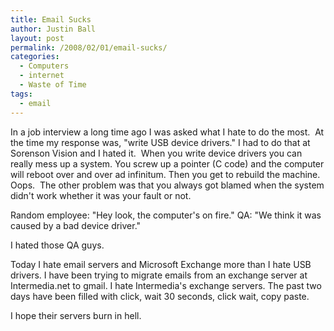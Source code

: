 ```yaml
---
title: Email Sucks
author: Justin Ball
layout: post
permalink: /2008/02/01/email-sucks/
categories:
  - Computers
  - internet
  - Waste of Time
tags:
  - email
---
```


In a job interview a long time ago I was asked what I hate to do the most.  At the time my response was, "write USB device drivers." I had to do that at Sorenson Vision and I hated it.  When you write device drivers you can really mess up a system. You screw up a pointer (C code) and the computer will reboot over and over ad infinitum. Then you get to rebuild the machine.  Oops.  The other problem was that you always got blamed when the system didn't work whether it was your fault or not.

Random employee: "Hey look, the computer's on fire."
QA: "We think it was caused by a bad device driver."

I hated those QA guys.

Today I hate email servers and Microsoft Exchange more than I hate USB drivers. I have been trying to migrate emails from an exchange server at Intermedia.net to gmail. I hate Intermedia's exchange servers. The past two days have been filled with click, wait 30 seconds, click wait, copy paste.

I hope their servers burn in hell.